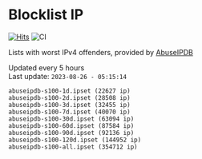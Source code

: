 # Blocklist IP

[![Hits](https://hits.seeyoufarm.com/api/count/incr/badge.svg?url=https%3A%2F%2Fgithub.com%2Fborestad%2Fblocklist-ip%2F&count_bg=%2379C83D&title_bg=%23555555&icon=&icon_color=%23E7E7E7&title=hits&edge_flat=false)](https://hits.seeyoufarm.com)  ![CI](https://img.shields.io/github/workflow/status/borestad/blocklist-ip/CI?style=flat-square)

Lists with worst IPv4 offenders, provided by [AbuseIPDB](https://www.abuseipdb.com/)

<!-- FOOTER-PLACEHOLDER -->
Updated every 5 hours<br>
Last update: `2023-08-26 - 05:15:14`
```
abuseipdb-s100-1d.ipset (22627 ip)
abuseipdb-s100-2d.ipset (28508 ip)
abuseipdb-s100-3d.ipset (32455 ip)
abuseipdb-s100-7d.ipset (40070 ip)
abuseipdb-s100-30d.ipset (63094 ip)
abuseipdb-s100-60d.ipset (87584 ip)
abuseipdb-s100-90d.ipset (92136 ip)
abuseipdb-s100-120d.ipset (144952 ip)
abuseipdb-s100-all.ipset (354712 ip)
```
